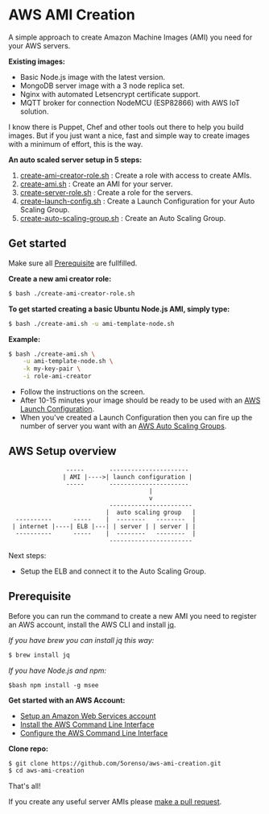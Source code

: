 # AWS AMI Creation

A simple approach to create Amazon Machine Images (AMI) you need for your AWS servers.

__Existing images:__
* Basic Node.js image with the latest version.
* MongoDB server image with a 3 node replica set.
* Nginx with automated Letsencrypt certificate support.
* MQTT broker for connection NodeMCU (ESP82866) with AWS IoT solution.


I know there is Puppet, Chef and other tools out there to help you build images.
But if you just want a nice, fast and simple way to create images with a minimum of effort,
this is the way.

__An auto scaled server setup in 5 steps:__

1. [create-ami-creator-role.sh](#user-content-get-started) : Create a role with access to create AMIs.
2. [create-ami.sh](#user-content-get-started) : Create an AMI for your server.
3. [create-server-role.sh](docs/launch-configuration.md#user-content-server-role) : Create a role for the servers.
4. [create-launch-config.sh](docs/launch-configuration.md) : Create a Launch Configuration for your Auto Scaling Group.
5. [create-auto-scaling-group.sh](docs/auto-scaling-group.md) : Create an Auto Scaling Group.


## Get started

Make sure all [Prerequisite](#user-content-prerequisite) are fullfilled.

__Create a new ami creator role:__
```bash
$ bash ./create-ami-creator-role.sh
```

__To get started creating a basic Ubuntu Node.js AMI, simply type:__
```bash
$ bash ./create-ami.sh -u ami-template-node.sh
```

__Example:__
```bash
$ bash ./create-ami.sh \
    -u ami-template-node.sh \
    -k my-key-pair \
    -i role-ami-creator
```


* Follow the instructions on the screen.
* After 10-15 minutes your image should be ready to be used with an [AWS Launch Configuration](docs/launch-configuration.md).
* When you've created a Launch Configuration then you can fire up the number of server you want with an [AWS Auto Scaling Groups](docs/auto-scaling-group.md).

## AWS Setup overview

```
                -----       ----------------------
               | AMI |---->| launch configuration |
                -----       ----------------------
                                       |
                                       v
                            -----------------------
                           |  auto scaling group   |
  ----------      -----    |  --------   --------  |
 | internet |----| ELB |---| | server | | server | |
  ----------      -----    |  --------   --------  |
                            -----------------------
```
Next steps:

* Setup the ELB and connect it to the Auto Scaling Group.


## Prerequisite

Before you can run the command to create a new AMI you need to register an AWS account,
install the AWS CLI and install [jq](https://stedolan.github.io/jq/download/).

_If you have brew you can install jq this way:_
```bash
$ brew install jq
```

_If you have Node.js and npm:_
```
$bash npm install -g msee
```

__Get started with an AWS Account:__
* [Setup an Amazon Web Services account](https://aws.amazon.com/)
* [Install the AWS Command Line Interface](http://docs.aws.amazon.com/cli/latest/userguide/installing.html)
* [Configure the AWS Command Line Interface](http://docs.aws.amazon.com/cli/latest/userguide/cli-chap-getting-started.html)

__Clone repo:__
```bash
$ git clone https://github.com/5orenso/aws-ami-creation.git
$ cd aws-ami-creation
```

That's all!

If you create any useful server AMIs please [make a pull request](https://help.github.com/articles/creating-a-pull-request/).

